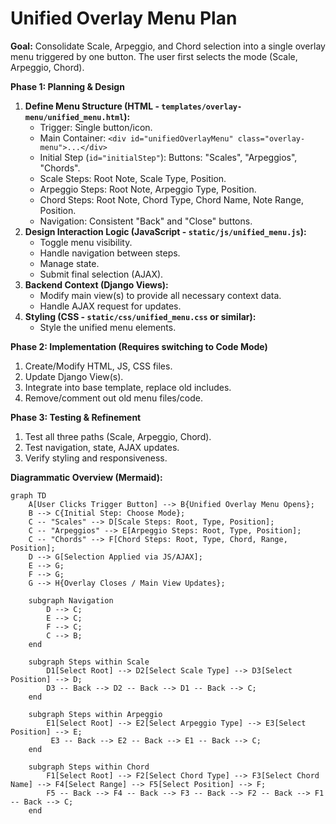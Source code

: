 # Unified Overlay Menu Plan

**Goal:** Consolidate Scale, Arpeggio, and Chord selection into a single overlay menu triggered by one button. The user first selects the mode (Scale, Arpeggio, Chord).

**Phase 1: Planning & Design**

1.  **Define Menu Structure (HTML - `templates/overlay-menu/unified_menu.html`):**
    *   Trigger: Single button/icon.
    *   Main Container: `<div id="unifiedOverlayMenu" class="overlay-menu">...</div>`
    *   Initial Step (`id="initialStep"`): Buttons: "Scales", "Arpeggios", "Chords".
    *   Scale Steps: Root Note, Scale Type, Position.
    *   Arpeggio Steps: Root Note, Arpeggio Type, Position.
    *   Chord Steps: Root Note, Chord Type, Chord Name, Note Range, Position.
    *   Navigation: Consistent "Back" and "Close" buttons.
2.  **Design Interaction Logic (JavaScript - `static/js/unified_menu.js`):**
    *   Toggle menu visibility.
    *   Handle navigation between steps.
    *   Manage state.
    *   Submit final selection (AJAX).
3.  **Backend Context (Django Views):**
    *   Modify main view(s) to provide all necessary context data.
    *   Handle AJAX request for updates.
4.  **Styling (CSS - `static/css/unified_menu.css` or similar):**
    *   Style the unified menu elements.

**Phase 2: Implementation (Requires switching to Code Mode)**

1.  Create/Modify HTML, JS, CSS files.
2.  Update Django View(s).
3.  Integrate into base template, replace old includes.
4.  Remove/comment out old menu files/code.

**Phase 3: Testing & Refinement**

1.  Test all three paths (Scale, Arpeggio, Chord).
2.  Test navigation, state, AJAX updates.
3.  Verify styling and responsiveness.

**Diagrammatic Overview (Mermaid):**

```mermaid
graph TD
    A[User Clicks Trigger Button] --> B{Unified Overlay Menu Opens};
    B --> C{Initial Step: Choose Mode};
    C -- "Scales" --> D[Scale Steps: Root, Type, Position];
    C -- "Arpeggios" --> E[Arpeggio Steps: Root, Type, Position];
    C -- "Chords" --> F[Chord Steps: Root, Type, Chord, Range, Position];
    D --> G[Selection Applied via JS/AJAX];
    E --> G;
    F --> G;
    G --> H{Overlay Closes / Main View Updates};

    subgraph Navigation
        D --> C;
        E --> C;
        F --> C;
        C --> B;
    end

    subgraph Steps within Scale
        D1[Select Root] --> D2[Select Scale Type] --> D3[Select Position] --> D;
        D3 -- Back --> D2 -- Back --> D1 -- Back --> C;
    end

    subgraph Steps within Arpeggio
        E1[Select Root] --> E2[Select Arpeggio Type] --> E3[Select Position] --> E;
         E3 -- Back --> E2 -- Back --> E1 -- Back --> C;
    end

    subgraph Steps within Chord
        F1[Select Root] --> F2[Select Chord Type] --> F3[Select Chord Name] --> F4[Select Range] --> F5[Select Position] --> F;
        F5 -- Back --> F4 -- Back --> F3 -- Back --> F2 -- Back --> F1 -- Back --> C;
    end